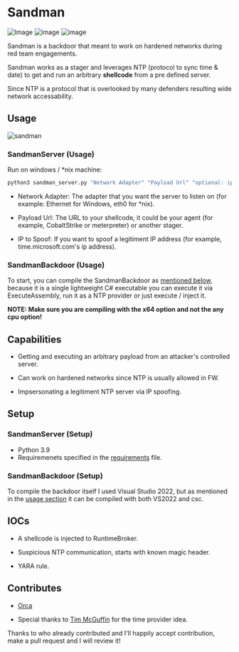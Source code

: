 # Sandman

![Image](https://img.shields.io/badge/C%23-239120?style=for-the-badge&logo=c-sharp&logoColor=white") ![image](https://img.shields.io/badge/Python-3776AB?style=for-the-badge&logo=python&logoColor=white) ![image](https://img.shields.io/badge/Windows-0078D6?style=for-the-badge&logo=windows&logoColor=white)

Sandman is a backdoor that meant to work on hardened networks during red team engagements.

Sandman works as a stager and leverages NTP (protocol to sync time & date) to get and run an arbitrary **shellcode** from a pre defined server.

Since NTP is a protocol that is overlooked by many defenders resulting wide network accessability.

## Usage

![sandman](images/sandman.png)

### SandmanServer (Usage)

Run on windows / *nix machine:

```sh
python3 sandman_server.py "Network Adapter" "Payload Url" "optional: ip to spoof"
```

- Network Adapter: The adapter that you want the server to listen on (for example: Ethernet for Windows, eth0 for *nix).

- Payload Url: The URL to your shellcode, it could be your agent (for example, CobaltStrike or meterpreter) or another stager.

- IP to Spoof: If you want to spoof a legitiment IP address (for example, time.microsoft.com's ip address).

### SandmanBackdoor (Usage)

To start, you can compile the SandmanBackdoor as [mentioned below](#setup), because it is a single lightweight C# executable you can execute it via ExecuteAssembly, run it as a NTP provider or just execute / inject it.

**NOTE: Make sure you are compiling with the x64 option and not the any cpu option!**

## Capabilities

- Getting and executing an arbitrary payload from an attacker's controlled server.

- Can work on hardened networks since NTP is usually allowed in FW.

- Impsersonating a legitiment NTP server via IP spoofing.

## Setup

### SandmanServer (Setup)

- Python 3.9
- Requiremenets specified in the [requirements](/SandmanServer/requirements.txt) file.

### SandmanBackdoor (Setup)

To compile the backdoor itself I used Visual Studio 2022, but as mentioned in the [usage section](#usage) it can be compiled with both VS2022 and csc.

## IOCs

- A shellcode is injected to RuntimeBroker.

- Suspicious NTP communication, starts with known magic header.

- YARA rule.

## Contributes

- [Orca](https://github.com/ORCx41/)

- Special thanks to [Tim McGuffin](https://twitter.com/NotMedic) for the time provider idea.

Thanks to who already contributed and I'll happily accept contribution, make a pull request and I will review it!
